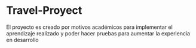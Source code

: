 # Travel-Proyect
El proyecto es creado por motivos académicos para implementar el aprendizaje realizado y poder hacer pruebas para aumentar la experiencia en desarrollo

